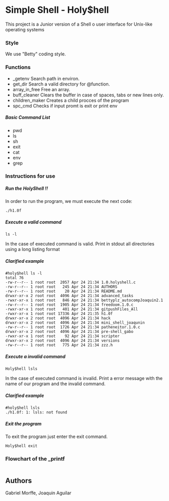 # Simple Shell - Holy$hell

This project is a Junior version of a Shell o user interface for Unix-like operating systems
### Style
We use "Betty" coding style.
### Functions
* _getenv
Search path in environ.
* get_dir
Search a valid directory for @function.
* array_in_free
Free an array.
* buff_cleaner
Clears the buffer in case of spaces, tabs or new lines only.
* children_maker
Creates a child procces of the program
* spc_cmd
Checks if input promt is exit or print env

##### Basic Command List
* pwd
* ls
* sh
* exit
* cat
* env
* grep


### Instructions for use

##### Run the HolyShell !!
In order to run the program, we must execute the next code: 

```
./h1.0f
```
##### Execute a valid command

```
ls -l
```

 In the case of executed command is valid. Print in stdout all directories using a long listing format

##### Clarified example
```
#holy$hell ls -l
total 76
-rw-r--r-- 1 root root  2057 Apr 24 21:34 1.0.holyshell.c
-rw-r--r-- 1 root root   245 Apr 24 21:34 AUTHORS
-rw-r--r-- 1 root root    20 Apr 24 21:34 README.md
drwxr-xr-x 2 root root  4096 Apr 24 21:34 advanced_tasks
-rwxr-xr-x 1 root root   846 Apr 24 21:34 bettyplz_autocompJoaquin2.1
-rw-r--r-- 1 root root  1905 Apr 24 21:34 freedoom.1.0.c
-rwxr-xr-x 1 root root   401 Apr 24 21:34 gitpushFiles_All
-rwxr-xr-x 1 root root 17336 Apr 24 21:35 h1.0f
drwxr-xr-x 2 root root  4096 Apr 24 21:34 hack
drwxr-xr-x 2 root root  4096 Apr 24 21:34 mini_shell_joaqunin
-rw-r--r-- 1 root root  1726 Apr 24 21:34 patheneitor.1.0.c
drwxr-xr-x 2 root root  4096 Apr 24 21:34 pre-shell_gabo
-rwxr-xr-x 1 root root    92 Apr 24 21:34 scripter
drwxr-xr-x 2 root root  4096 Apr 24 21:34 versions
-rw-r--r-- 1 root root   775 Apr 24 21:34 zzz.h
```
##### Execute a invalid command
```
Holy$hell lsls
```
 In the case of executed command is invalid. Print a error message with the name of our program and the invalid command.

 ##### Clarified example
```
#holy$hell lsls
./h1.0f: 1: lsls: not found
```
##### Exit the program

 To exit the program just enter the exit command.

```
Holy$hell exit
```

### Flowchart of the _printf
<img src="">

## Authors
Gabriel Morffe, Joaquin Aguilar

